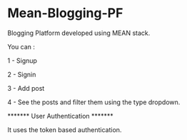 # Mean-Blogging-PF
Blogging Platform developed using MEAN stack.

You can :

1 - Signup

2 - Signin

3 - Add post

4 - See the posts and filter them using the type dropdown.



******* User Authentication ******* 

It uses the token based authentication.
